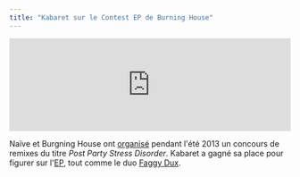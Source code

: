 ```yaml
---
title: "Kabaret sur le Contest EP de Burning House"
---
```


<iframe width="100%" height="166" scrolling="no" frameborder="no" src="https://w.soundcloud.com/player/?url=https%3A//api.soundcloud.com/tracks/117949771&amp;color=C32931&amp;auto_play=false&amp;show_artwork=true">
</iframe>

Naïve et Burgning House ont [organisé](http://www.naive.fr/oeuvre/post-party-stress-disorder-the-contest-ep) pendant l'été 2013 un concours de remixes du titre *Post Party Stress Disorder*. Kabaret a gagné sa place pour figurer sur l'[EP](https://itunes.apple.com/fr/album/post-party-stress-disorder/id735262301), tout comme le duo [Faggy Dux](http://www.faggydux.fr/).